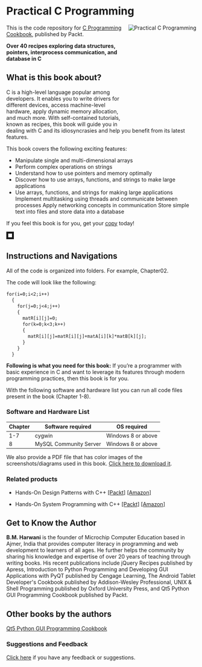 # Practical C Programming

<a href="https://www.packtpub.com/application-development/c-programming-cookbook-0?utm_source=github&utm_medium=repository&utm_campaign=9781789617450 "><img src="https://packt-type-cloud.s3.amazonaws.com/uploads/sites/3624/2020/02/cover.png" alt="Practical C Programming" height="256px" align="right"></a>

This is the code repository for [C Programming Cookbook](https://www.packtpub.com/application-development/c-programming-cookbook-0?utm_source=github&utm_medium=repository&utm_campaign=9781789617450), published by Packt.

**Over 40 recipes exploring data structures, pointers, interprocess communication, and database in C**

## What is this book about?
C is a high-level language popular among developers. It enables you to write drivers for different devices, access machine-level hardware, apply dynamic memory allocation, and much more. With self-contained tutorials, known as recipes, this book will guide you in dealing with C and its idiosyncrasies and help you benefit from its latest features.

This book covers the following exciting features:
* Manipulate single and multi-dimensional arrays 
* Perform complex operations on strings 
* Understand how to use pointers and memory optimally 
* Discover how to use arrays, functions, and strings to make large applications 
* Use arrays, functions, and strings for making large applications 
Implement multitasking using threads and communicate between processes 
Apply networking concepts in communication 
Store simple text into files and store data into a database 

If you feel this book is for you, get your [copy](https://www.amazon.com/dp/1789617456) today!

<a href="https://www.packtpub.com/?utm_source=github&utm_medium=banner&utm_campaign=GitHubBanner"><img src="https://raw.githubusercontent.com/PacktPublishing/GitHub/master/GitHub.png" 
alt="https://www.packtpub.com/" border="5" /></a>

## Instructions and Navigations
All of the code is organized into folders. For example, Chapter02.

The code will look like the following:
```
for(i=0;i<2;i++)
  {
    for(j=0;j<4;j++)
    {
      matR[i][j]=0;
      for(k=0;k<3;k++)
      {
        matR[i][j]=matR[i][j]+matA[i][k]*matB[k][j];
      }
    }
  }
```

**Following is what you need for this book:**
If you’re a programmer with basic experience in C and want to leverage its features through modern programming practices, then this book is for you.

With the following software and hardware list you can run all code files present in the book (Chapter 1-8).
### Software and Hardware List
| Chapter | Software required | OS required |
| -------- | ------------------------------------ | ----------------------------------- |
| 1-7 | cygwin | Windows 8 or above |
| 8 | MySQL Community Server | Windows 8 or above |

We also provide a PDF file that has color images of the screenshots/diagrams used in this book. [Click here to download it](https://www.packtpub.com/sites/default/files/downloads/9781789617450_ColorImages.pdf?).

### Related products
* Hands-On Design Patterns with C++ [[Packt]](https://www.packtpub.com/application-development/hands-design-patterns-c?utm_source=github&utm_medium=repository&utm_campaign=9781788832564) [[Amazon]](https://www.amazon.com/dp/1788832566)

* Hands-On System Programming with C++ [[Packt]](https://www.packtpub.com/application-development/hands-system-programming-c?utm_source=github&utm_medium=repository&utm_campaign=9781789137880) [[Amazon]](https://www.amazon.com/dp/1789137888)

## Get to Know the Author
**B.M. Harwani**
is the founder of Microchip Computer Education based in Ajmer, India that provides computer literacy in programming and web development to learners of all ages. He further helps the community by sharing his knowledge and expertise of over 20 years of teaching through writing books. His recent publications include jQuery Recipes published by Apress, Introduction to Python Programming and Developing GUI Applications with PyQT published by Cengage Learning, The Android Tablet Developer's Cookbook published by Addison-Wesley Professional, UNIX & Shell Programming published by Oxford University Press, and Qt5 Python GUI Programming Cookbook published by Packt.

## Other books by the authors
[Qt5 Python GUI Programming Cookbook](https://www.packtpub.com/application-development/qt5-python-gui-programming-cookbook?utm_source=github&utm_medium=repository&utm_campaign=9781788831000)

### Suggestions and Feedback
[Click here](https://docs.google.com/forms/d/e/1FAIpQLSdy7dATC6QmEL81FIUuymZ0Wy9vH1jHkvpY57OiMeKGqib_Ow/viewform) if you have any feedback or suggestions.


